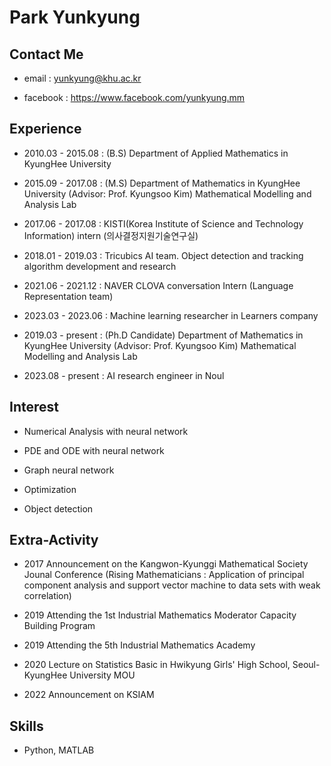 # Park Yunkyung

<!--
**yunkyung-mm/yunkyung-mm** is a ✨ _special_ ✨ repository because its `README.md` (this file) appears on your GitHub profile.
# Hi there 👋👋👋👋👋👋👋👋👋👋 

Here are some ideas to get you started:

- 🔭 I’m currently working on ...
- 🌱 I’m currently learning ...
- 👯 I’m looking to collaborate on ...
- 🤔 I’m looking for help with ...
- 💬 Ask me about ...
- 📫 How to reach me: ...
- 😄 Pronouns: ...
- ⚡ Fun fact: ...
-->




## Contact Me

- email : yunkyung@khu.ac.kr 

- facebook : https://www.facebook.com/yunkyung.mm





## Experience 

- 2010.03 - 2015.08 : (B.S) Department of Applied Mathematics in KyungHee University

- 2015.09 - 2017.08 : (M.S) Department of Mathematics in KyungHee University (Advisor: Prof. Kyungsoo Kim)  Mathematical Modelling and Analysis Lab

- 2017.06 - 2017.08 : KISTI(Korea Institute of Science and Technology Information) intern (의사결정지원기술연구실)

- 2018.01 - 2019.03 : Tricubics AI team. Object detection and tracking algorithm development and research

- 2021.06 - 2021.12 : NAVER CLOVA conversation Intern (Language Representation team) 

- 2023.03 - 2023.06 : Machine learning researcher in Learners company 

- 2019.03 - present : (Ph.D Candidate) Department of Mathematics in KyungHee University (Advisor: Prof. Kyungsoo Kim) Mathematical Modelling and Analysis Lab

- 2023.08 - present : AI research engineer in Noul




## Interest

- Numerical Analysis with neural network

- PDE and ODE with neural network

- Graph neural network

- Optimization

- Object detection



## Extra-Activity

- 2017 Announcement on the Kangwon-Kyunggi Mathematical Society Jounal Conference 
(Rising Mathematicians : Application of principal component analysis and support vector machine to data sets with weak correlation)

- 2019 Attending the 1st Industrial Mathematics Moderator Capacity Building Program

- 2019 Attending the 5th Industrial Mathematics Academy 

- 2020 Lecture on Statistics Basic in Hwikyung Girls' High School, Seoul-KyungHee University MOU

- 2022 Announcement on KSIAM 

## Skills

- Python, MATLAB



